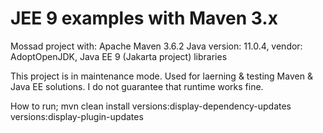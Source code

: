 # JEE 9 examples with Maven 3.x
Mossad project with:
Apache Maven 3.6.2 
Java version: 11.0.4, vendor: AdoptOpenJDK,
Java EE 9 (Jakarta project) libraries

This project is in maintenance mode.
Used for laerning & testing  Maven & Java EE solutions. 
I do not guarantee that runtime works fine.

How to run;
mvn clean install versions:display-dependency-updates versions:display-plugin-updates
 




